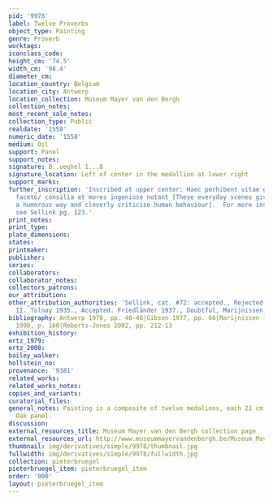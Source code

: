 ```yaml
---
pid: '9978'
label: Twelve Proverbs
object_type: Painting
genre: Proverb
worktags:
iconclass_code:
height_cm: '74.5'
width_cm: '98.4'
diameter_cm:
location_country: Belgium
location_city: Antwerp
location_collection: Museum Mayer van den Bergh
collection_notes:
most_recent_sale_notes:
collection_type: Public
realdate: '1558'
numeric_date: '1558'
medium: Oil
support: Panel
support_notes:
signature: B..ueghel 1...8
signature_location: Left of center in the medallion at lower right
support_marks:
further_inscription: 'Inscribed at upper center: Haec perhibent vitae gestu ridenda
  faceto/ consilia et mores ingeniose notant [These everyday scenes give advice in
  a humorous way and cleverly criticise human behaviour].  For more inscriptions,
  see Sellink pg. 123.'
print_notes:
print_type:
plate_dimensions:
states:
printmaker:
publisher:
series:
collaborators:
collaborator_notes:
collectors_patrons:
our_attribution:
other_attribution_authorities: 'Sellink, cat. #72: accepted., Rejected. Coppy by PB
  II. Tolnay 1935., Accepted. Friedländer 1937., Doubtful, Marijnissen 1988'
bibliography: Antwerp 1978, pp. 40-46|Gibson 1977, pp. 66|Marijnissen 1988, pp. 383-84|Seipel
  1998, p. 160|Roberts-Jones 2002, pp. 212-13
exhibition_history:
ertz_1979:
ertz_2008:
bailey_walker:
hollstein_no:
provenance: '9381'
related_works:
related_works_notes:
copies_and_variants:
curatorial_files:
general_notes: Painting is a composite of twelve medalions, each 21 cm in diameter.
  Oak panel.
discussion:
external_resources_title: Museum Mayer van den Bergh collection page
external_resources_url: http://www.museummayervandenbergh.be/Museum_MayerVanDenBergh_EN/MayerVanDenBerghEN/What-is-there-to-see/Masterpieces/Twelve-proverbs-on-wooden-plates.html
thumbnail: img/derivatives/simple/9978/thumbnail.jpg
fullwidth: img/derivatives/simple/9978/fullwidth.jpg
collection: pieterbruegel
pieterbruegel_item: pieterbruegel_item
order: '000'
layout: pieterbruegel_item
---
```

